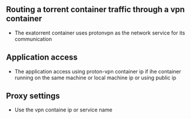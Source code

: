 ## Routing a torrent container traffic through a vpn container

* The exatorrent container uses protonvpn as the network service for its communication

## Application access

* The application access using proton-vpn container ip if ihe container running on the same machine or local machine ip or using public ip

## Proxy settings

* Use the vpn containe ip or service name 
